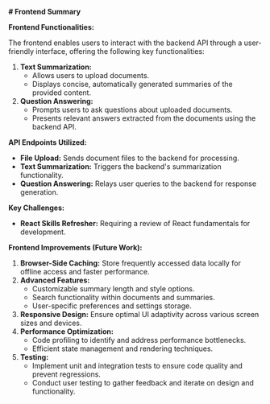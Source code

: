 **# Frontend Summary**

**Frontend Functionalities:**

The frontend enables users to interact with the backend API through a user-friendly interface, offering the following key functionalities:

1. **Text Summarization:**
   - Allows users to upload documents.
   - Displays concise, automatically generated summaries of the provided content.
2. **Question Answering:**
   - Prompts users to ask questions about uploaded documents.
   - Presents relevant answers extracted from the documents using the backend API.

**API Endpoints Utilized:**

- **File Upload:** Sends document files to the backend for processing.
- **Text Summarization:** Triggers the backend's summarization functionality.
- **Question Answering:** Relays user queries to the backend for response generation.

**Key Challenges:**

- **React Skills Refresher:** Requiring a review of React fundamentals for development.

**Frontend Improvements (Future Work):**

1. **Browser-Side Caching:** Store frequently accessed data locally for offline access and faster performance.
2. **Advanced Features:**
   - Customizable summary length and style options.
   - Search functionality within documents and summaries.
   - User-specific preferences and settings storage.
3. **Responsive Design:** Ensure optimal UI adaptivity across various screen sizes and devices.
4. **Performance Optimization:**
   - Code profiling to identify and address performance bottlenecks.
   - Efficient state management and rendering techniques.
5. **Testing:**
   - Implement unit and integration tests to ensure code quality and prevent regressions.
   - Conduct user testing to gather feedback and iterate on design and functionality.
